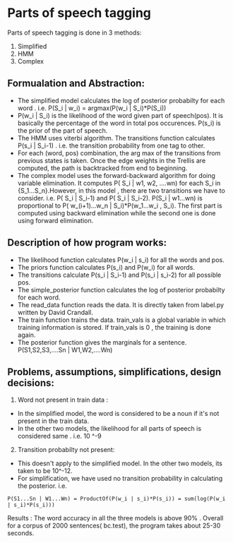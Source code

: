 Parts of speech tagging 
=======================

Parts of speech tagging is done in 3 methods:
1. Simplified
2. HMM
3. Complex

Formualation and Abstraction:
-----------------------------
- The simplified model calculates the log of posterior probabilty for each word . i.e. P(S_i | w_i)  = argmax(P(w_i | S_i)*P(S_i))
- P(w_i | S_i) is the likelihood of the word given part of speech(pos). It is basically the percentage of the word in total pos occurences. P(s_i) is the prior of the part of speech. 
- The HMM uses viterbi algorithm. The transitions function calculates P(s_i | S_i-1) . i.e. the transition probability from one tag 
to other.
- For each (word, pos) combination, the arg max of the transitions from previous states is taken. Once the edge weights in the Trellis are computed, the path is backtracked from end to beginning. 
- The complex model uses the forward-backward algorithm for doing variable elimination. It computes P( S_i | w1, w2, ....wn) for each S_i in {S_1...S_n}.However, in this model , there are two transitions we have to consider. i.e. P( S_i | S_i-1) and P( S_i | S_i-2). P(S_i | w1...wn) is proportional to P( w_(i+1)...w_n | S_i)*P(w_1...w_i , S_i). The first part is computed using backward elimination while the second one is done using forward elimination. 

Description of how program works:
---------------------------------
- The likelihood function calculates P(w_i | s_i) for all the words and pos. 
- The priors function calculates P(s_i) and P(w_i) for all words. 
- The transitions calculate P(s_i | S_i-1) and P(s_i | s_i-2) for all possible pos. 
- The simple_posterior function calculates the log of posterior probabilty for each word. 
- The read_data function reads the data. It is directly taken from label.py written by David Crandall. 
- The train function trains the data. train_vals is a global variable in which training information is stored. If train_vals is 0 , the training is done again. 
- The posterior function gives the marginals for a sentence. P(S1,S2,S3,....Sn | W1,W2,....Wn)

Problems, assumptions, simplifications, design decisions:
----------------------------------------------------------

1. Word not present in train data :  
- In the simplified model, the word is considered to be a noun if it's not present in the train data.
- In the other two models, the likelihood for all parts of speech is considered same . i.e. 10 ^-9
2. Transition probabilty not present:
- This doesn't apply to the simplified model. In the other two models, its taken to be 10^-12.
- For simplification, we have used no transition probability in calculating the posterior. i.e. 
```
P(S1...Sn | W1...Wn) = ProductOf(P(w_i | s_i)*P(s_i)) = sum(log(P(w_i | s_i)*P(s_i))) 
```
Results : The word accuracy in all the three models is above 90% . Overall for a corpus of 2000 sentences( bc.test), the program takes about 25-30 seconds. 
